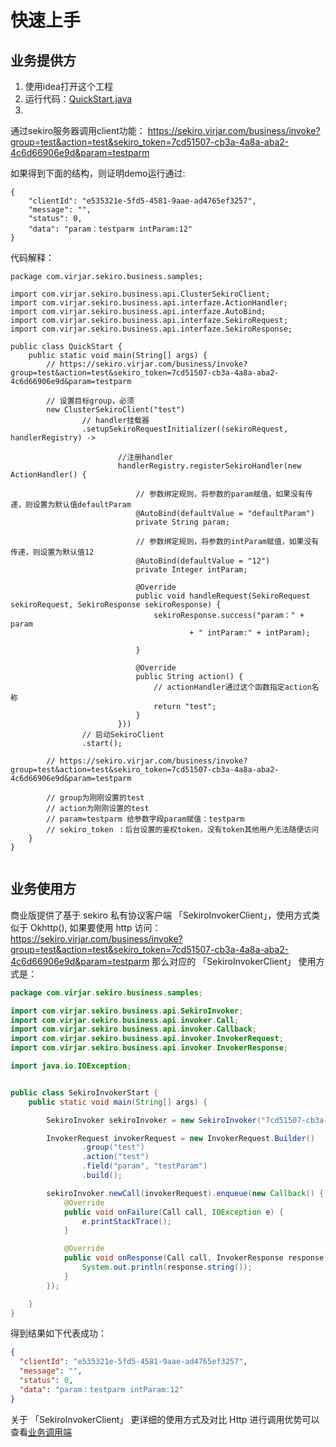 # 快速上手

## 业务提供方

1. 使用idea打开这个工程
2. 运行代码：[QuickStart.java](../samples/src/main/java/com/virjar/sekiro/business/samples/QuickStart.java)
3.

通过sekiro服务器调用client功能： https://sekiro.virjar.com/business/invoke?group=test&action=test&sekiro_token=7cd51507-cb3a-4a8a-aba2-4c6d66906e9d&param=testparm

如果得到下面的结构，则证明demo运行通过:

```
{
	"clientId": "e535321e-5fd5-4581-9aae-ad4765ef3257",
	"message": "",
	"status": 0,
	"data": "param：testparm intParam:12"
}
```

代码解释：

```
package com.virjar.sekiro.business.samples;

import com.virjar.sekiro.business.api.ClusterSekiroClient;
import com.virjar.sekiro.business.api.interfaze.ActionHandler;
import com.virjar.sekiro.business.api.interfaze.AutoBind;
import com.virjar.sekiro.business.api.interfaze.SekiroRequest;
import com.virjar.sekiro.business.api.interfaze.SekiroResponse;

public class QuickStart {
    public static void main(String[] args) {
        // https://sekiro.virjar.com/business/invoke?group=test&action=test&sekiro_token=7cd51507-cb3a-4a8a-aba2-4c6d66906e9d&param=testparm

        // 设置目标group，必须
        new ClusterSekiroClient("test")
                // handler挂载器
                .setupSekiroRequestInitializer((sekiroRequest, handlerRegistry) ->

                        //注册handler
                        handlerRegistry.registerSekiroHandler(new ActionHandler() {

                            // 参数绑定规则，将参数的param赋值，如果没有传递，则设置为默认值defaultParam
                            @AutoBind(defaultValue = "defaultParam")
                            private String param;

                            // 参数绑定规则，将参数的intParam赋值，如果没有传递，则设置为默认值12
                            @AutoBind(defaultValue = "12")
                            private Integer intParam;

                            @Override
                            public void handleRequest(SekiroRequest sekiroRequest, SekiroResponse sekiroResponse) {
                                sekiroResponse.success("param：" + param
                                        + " intParam:" + intParam);

                            }

                            @Override
                            public String action() {
                                // actionHandler通过这个函数指定action名称
                                return "test";
                            }
                        }))
                // 启动SekiroClient
                .start();

        // https://sekiro.virjar.com/business/invoke?group=test&action=test&sekiro_token=7cd51507-cb3a-4a8a-aba2-4c6d66906e9d&param=testparm

        // group为刚刚设置的test
        // action为刚刚设置的test
        // param=testparm 给参数字段param赋值：testparm
        // sekiro_token ：后台设置的鉴权token，没有token其他用户无法随便访问
    }
}


```

## 业务使用方

商业版提供了基于 sekiro 私有协议客户端 「SekiroInvokerClient」，使用方式类似于 Okhttp(), 如果要使用 http
访问：https://sekiro.virjar.com/business/invoke?group=test&action=test&sekiro_token=7cd51507-cb3a-4a8a-aba2-4c6d66906e9d&param=testparm
那么对应的 「SekiroInvokerClient」 使用方式是：

```java
package com.virjar.sekiro.business.samples;

import com.virjar.sekiro.business.api.SekiroInvoker;
import com.virjar.sekiro.business.api.invoker.Call;
import com.virjar.sekiro.business.api.invoker.Callback;
import com.virjar.sekiro.business.api.invoker.InvokerRequest;
import com.virjar.sekiro.business.api.invoker.InvokerResponse;

import java.io.IOException;


public class SekiroInvokerStart {
    public static void main(String[] args) {

        SekiroInvoker sekiroInvoker = new SekiroInvoker("7cd51507-cb3a-4a8a-aba2-4c6d66906e9d");

        InvokerRequest invokerRequest = new InvokerRequest.Builder()
                .group("test")
                .action("test")
                .field("param", "testParam")
                .build();

        sekiroInvoker.newCall(invokerRequest).enqueue(new Callback() {
            @Override
            public void onFailure(Call call, IOException e) {
                e.printStackTrace();
            }

            @Override
            public void onResponse(Call call, InvokerResponse response) {
                System.out.println(response.string());
            }
        });

    }
}
```

得到结果如下代表成功：

```json
{
  "clientId": "e535321e-5fd5-4581-9aae-ad4765ef3257",
  "message": "",
  "status": 0,
  "data": "param：testparm intParam:12"
}
```

关于 「SekiroInvokerClient」 更详细的使用方式及对比 Http 进行调用优势可以查看[业务调用端](2.4.invoker.md)